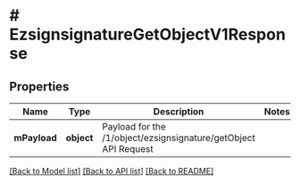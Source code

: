 # # EzsignsignatureGetObjectV1Response

## Properties

Name | Type | Description | Notes
------------ | ------------- | ------------- | -------------
**mPayload** | **object** | Payload for the /1/object/ezsignsignature/getObject API Request | 

[[Back to Model list]](../../README.md#documentation-for-models) [[Back to API list]](../../README.md#documentation-for-api-endpoints) [[Back to README]](../../README.md)


